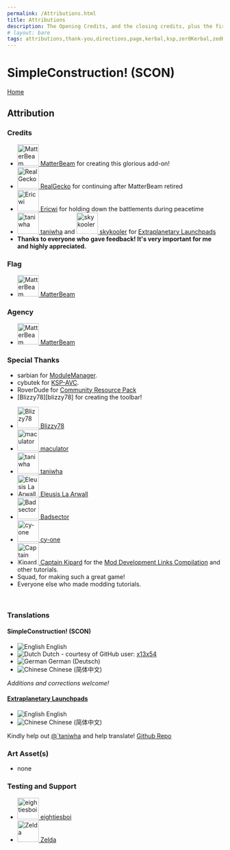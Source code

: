 ```yaml
---
permalink: /Attributions.html
title: Attributions
description: The Opening Credits, and the closing credits, plus the first of two (or is three) end credit scenes
# layout: bare
tags: attributions,thank-you,directions,page,kerbal,ksp,zer0Kerbal,zedK
---
```


<!--
Attributions.md v1.0.7.0
SimpleConstruction! (SCON)
created: 01 Feb 2022
updated: 01 May 2022
-->

<script src="https://kit.fontawesome.com/0ea5493613.js" crossorigin="anonymous"></script>
<i class="fa fa-gear fa-spin fa-3x" style="color: firebrick"></i>

# SimpleConstruction! (SCON)

[Home](/index.md)

## Attribution

### Credits

<ul>
  <li><a href="https://forum.kerbalspaceprogram.com/index.php?/profile/133334-*/"><img border="0" alt="MatterBeam" src="https://kerbal-forum-uploads.s3.us-west-2.amazonaws.com/profile/photo-133334.png" width="50" height="50" > MatterBeam</a> for creating this glorious add-on!</li>
  <li><a href="https://forum.kerbalspaceprogram.com/index.php?/profile/162682-*"><img border="0" alt="RealGecko" src="https://kerbal-forum-uploads.s3.us-west-2.amazonaws.com/monthly_05_2016/Gex_004.jpg.06333ef87de6a625b6c582c355f82659.thumb.jpg.17c0a97b1760f5cb5457153cd66ce0ee.jpg" width="50" height="50" > RealGecko</a> for continuing after MatterBeam retired</li>
  <li><a href="https://forum.kerbalspaceprogram.com/index.php?/profile/152716-*/"><img border="0" alt="Ericwi" src="https://kerbal-forum-uploads.s3.us-west-2.amazonaws.com/set_resources_17/84c1e40ea0e759e3f1505eb1788ddf3c_default_photo.png" width="50" height="50" > Ericwi</a> for holding down the battlements during peacetime</li>
  <li><a href="https://forum.kerbalspaceprogram.com/index.php?/profile/57176-*/"><img border="0" alt="taniwha" src="https://kerbal-forum-uploads.s3.us-west-2.amazonaws.com/monthly_12_2015/avatar.png.e599645711d3ad6c9b532a1a6baee53a.thumb.png.dcb1946708e8e616e9235a4fe62557ef.png" width="50" height="50" > taniwha</a> and <a href="https://forum.kerbalspaceprogram.com/index.php?/profile/60459-*/"><img border="0" alt="skykooler" src="https://kerbal-forum-uploads.s3.us-west-2.amazonaws.com/set_resources_17/84c1e40ea0e759e3f1505eb1788ddf3c_default_photo.png" width="50" height="50" > skykooler</a> for <a href="https://forum.kerbalspaceprogram.com/threads/54284-*/"> <alt="ExtraplaetaryLaunchpads"> Extraplanetary Launchpads</a></li>
  <li><b>Thanks to everyone who gave feedback! It's very important for me and highly appreciated.</b></li>
</ul>

### Flag

<ul>
  <li><a href="https://forum.kerbalspaceprogram.com/index.php?/profile/133334-*/"><img border="0" alt="MatterBeam" src="https://kerbal-forum-uploads.s3.us-west-2.amazonaws.com/profile/photo-133334.png" width="50" height="50" > MatterBeam</a></li>
</ul>

### Agency

<ul>
  <li><a href="https://forum.kerbalspaceprogram.com/index.php?/profile/133334-*/"><img border="0" alt="MatterBeam" src="https://kerbal-forum-uploads.s3.us-west-2.amazonaws.com/profile/photo-133334.png" width="50" height="50" > MatterBeam</a></li>
</ul>

### Special Thanks

* sarbian for [ModuleManager](https://forum.kerbalspaceprogram.com/threads/55219-*).
* cybutek for [KSP-AVC](https://forum.kerbalspaceprogram.com/threads/79745-*).
* RoverDude for [Community Resource Pack](https://forum.kerbalspaceprogram.com/index.php?/topic/83007-*/)
* [Blizzy78][blizzy78] for creating the toolbar!
<ul>
  <li><a href="https://forum.kerbalspaceprogram.com/index.php?/profile/68543-blizzy78/"><img border="0" alt="Blizzy78" src="https://kerbal-forum-uploads.s3.us-west-2.amazonaws.com/profile/photo-68543.png" width="50" height="50" > Blizzy78</a>
  <li><a href="https://forum.kerbalspaceprogram.com/index.php?/profile/122127-*/"><img border="0" alt="maculator" src="https://kerbal-forum-uploads.s3.us-west-2.amazonaws.com/monthly_02_2016/Unbenannt.png.679667790b4e1906a6645a799ee4095a.thumb.png.97452f554d2b047a7d63104e6af28d3b.png" width="50" height="50" > maculator</a></li>
  <li><a href="https://forum.kerbalspaceprogram.com/index.php?/profile/57176-*/"><img border="0" alt="taniwha" src="https://kerbal-forum-uploads.s3.us-west-2.amazonaws.com/monthly_12_2015/avatar.png.e599645711d3ad6c9b532a1a6baee53a.thumb.png.dcb1946708e8e616e9235a4fe62557ef.png" width="50" height="50" > taniwha</a></li>
  <li><a href="https://forum.kerbalspaceprogram.com/index.php?/profile/116286-*/"><img border="0" alt="Eleusis La Arwall" src="https://kerbal-forum-uploads.s3.us-west-2.amazonaws.com/profile/photo-116286.png" width="50" height="50" > Eleusis La Arwall</a></li>
  <li><a href="https://forum.kerbalspaceprogram.com/index.php?/profile/118465-*/"><img border="0" alt="Badsector" src="https://kerbal-forum-uploads.s3.us-west-2.amazonaws.com/set_resources_17/84c1e40ea0e759e3f1505eb1788ddf3c_default_photo.png" width="50" height="50" > Badsector</a></li>
  <li><a href="https://forum.kerbalspaceprogram.com/index.php?/profile/74874-*/"><img border="0" alt="cy-one" src="https://kerbal-forum-uploads.s3.us-west-2.amazonaws.com/profile/photo-74874.png" width="50" height="50" > cy-one</a></li>
  <li><a href="https://forum.kerbalspaceprogram.com/index.php?/profile/70516-captainkipard/"><img border="0" alt="Captain Kipard" src="https://kerbal-forum-uploads.s3.us-west-2.amazonaws.com/monthly_12_2015/itsame.png.3227b08e54fc9e3eaa0c6c2ad8e9ad07.thumb.png.5d3a3eb0344a23048ea58826e47b9781.png" width="50" height="50" > Captain Kipard</a> for the <a href="https://forum.kerbalspaceprogram.com/index.php?/topic/85372-*/"> Mod Development Links Compilation</a> and other tutorials.</li>
  <li>Squad, for making such a great game!</li>
  <li>Everyone else who made modding tutorials.</li>
</ul></br>
  
### Translations  
  
#### SimpleConstruction! (SCON)  

* ![English][EN] English  
* ![Dutch][NL] Dutch - courtesy of GitHub user: [x13x54][x13x54]  
* ![German][DE] German (Deutsch)  
* ![Chinese][CN] Chinese (简体中文)  
  
*Additions and corrections welcome!*  
  
#### [Extraplanetary Launchpads](https://github.com/taniwha/Extraplanetary-Launchpads)  
  
* ![English][EN] English  
* ![Chinese][CN] Chinese (简体中文)  
  
Kindly help out [@`taniwha][taniwha] and help translate! [Github Repo](https://github.com/taniwha/Extraplanetary-Launchpads)  
  
### Art Asset(s)  
  
* none  
  
### Testing and Support  
  
<ul>
  <li><a href="https://forum.kerbalspaceprogram.com/index.php?/profile/133828-eightiesboi/"><img border="0" alt="eightiesboi" src="https://kerbal-forum-uploads.s3.us-west-2.amazonaws.com/monthly_2018_01/happy_velociraptor_dinosaur_greeting_cards-r918b99ab65894a198682f360e419773a_xvuak_8byvr_512.thumb.jpg.00c28897eef8a91ee74f6cb59a9bbb5f.jpg" width="50" height="50" > eightiesboi</a></li>
  <li><a href="https://forum.kerbalspaceprogram.com/index.php?/profile/66411-zelda/"><img border="0" alt="Zelda" src="https://kerbal-forum-uploads.s3.us-west-2.amazonaws.com/monthly_2019_07/LoZ_RGB_960x960.thumb.jpg.32a815400e819b11482764bdea71373c.jpg" width="50" height="50" > Zelda</a></li>
</ul>
  
[tb]: https://forum.kerbalspaceprogram.com/index.php?/topic/161857-*/ "Blizzy78's Toolbar"
[SCON]: https://forum.kerbalspaceprogram.com/threads/50884-*/ "SimpleConstruction! (SCON)"

[MatterBeam]: https://forum.kerbalspaceprogram.com/index.php?/profile/133334-*/ "MatterBeam"
[realgecko]: https://forum.kerbalspaceprogram.com/index.php?/profile/162682-*/ "RealGecko"
[ericwi]: https://forum.kerbalspaceprogram.com/index.php?/profile/152716-*/ "Ericwi"
[maculator]: https://forum.kerbalspaceprogram.com/index.php?/profile/122127-*/ "maculator"
[x13x54]: https://github.com/x13x54 "GitHub: x13x54"
[zer0Kerbal]: https://forum.kerbalspaceprogram.com/index.php?/profile/190933-*/ "zer0Kerbal"

[taniwha]: https://forum.kerbalspaceprogram.com/index.php?/profile/57176-*/ "taniwha"
[skykooler]: https://forum.kerbalspaceprogram.com/index.php?/profile/60459-*/ "skykooler"
[eleusis-la-arwall]: https://forum.kerbalspaceprogram.com/index.php?/profile/116286-*/ "Eleusis La Arwall"
[Badsector]: https://forum.kerbalspaceprogram.com/index.php?/profile/118465-*/ "Badsector"
[cy-one]: https://forum.kerbalspaceprogram.com/index.php?/profile/74874-*/ "cy-one"
[blizzy79]: https://forum.kerbalspaceprogram.com/index.php?/profile/68543-*/ "Blizzy78"
[cptkipard]: https://forum.kerbalspaceprogram.com/index.php?/profile/70516-*/ "Captain Kipard"

<!-- Localization -->
[lreadme]: https://github.com/zer0Kerbal/zer0Kerbal/blob/master/Localization/readme.md "Localization Readme"
[qstart]: https://github.com/zer0Kerbal/zer0Kerbal/blob/master/Localization/quickstart.md "Quickstart"

[EN]: https://raw.githubusercontent.com/zer0Kerbal/zer0Kerbal/zed'K/img/EN.png "English"  
[BR]: https://raw.githubusercontent.com/zer0Kerbal/zer0Kerbal/zed'K/img/BR.png "Português Brasil"
[CN]: https://raw.githubusercontent.com/zer0Kerbal/zer0Kerbal/zed'K/img/CH.png "中文"  
[DE]: https://raw.githubusercontent.com/zer0Kerbal/zer0Kerbal/zed'K/img/DE.png "Deutsch"  
[ES]: https://raw.githubusercontent.com/zer0Kerbal/zer0Kerbal/zed'K/img/ES.png "Español"  
[FR]: https://raw.githubusercontent.com/zer0Kerbal/zer0Kerbal/zed'K/img/FR.png "Français"  
[IT]: https://raw.githubusercontent.com/zer0Kerbal/zer0Kerbal/zed'K/img/IT.png "Italiano"  
[JA]: https://raw.githubusercontent.com/zer0Kerbal/zer0Kerbal/zed'K/img/JA.png "日本語"  
[KO]: https://raw.githubusercontent.com/zer0Kerbal/zer0Kerbal/zed'K/img/KO.png "한국어"  
[MX]: https://raw.githubusercontent.com/zer0Kerbal/zer0Kerbal/zed'K/img/MX.png "Mexicano Español"  
[NL]: https://raw.githubusercontent.com/zer0Kerbal/zer0Kerbal/zed'K/img/NL.png "Dutch"  
[NO]: https://raw.githubusercontent.com/zer0Kerbal/zer0Kerbal/zed'K/img/NO.png "Norsk"
[PO]: https://raw.githubusercontent.com/zer0Kerbal/zer0Kerbal/zed'K/img/PO.png "Polski"  
[RU]: https://raw.githubusercontent.com/zer0Kerbal/zer0Kerbal/zed'K/img/RU.png "Русский"  
[SW]: https://raw.githubusercontent.com/zer0Kerbal/zer0Kerbal/zed'K/img/SW.png "Svenska"  
[TW]: https://raw.githubusercontent.com/zer0Kerbal/zer0Kerbal/zed'K/img/TW.png "国语"
<!-- this file CC BY-ND 4.0 by zer0Kerbal -->
